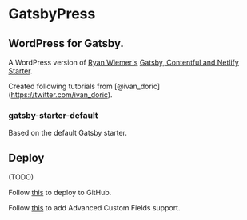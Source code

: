 # GatsbyPress

## WordPress for Gatsby.

A WordPress version of [Ryan Wiemer's](https://github.com/ryanwiemer) [ Gatsby, Contentful and Netlify Starter](https://github.com/ryanwiemer/gatsby-starter-gcn).

Created following tutorials from [@ivan_doric] (https://twitter.com/ivan_doric).

### gatsby-starter-default
Based on the default Gatsby starter.

## Deploy

(TODO)

Follow [this](https://www.youtube.com/watch?v=oK5yJ2OTJHM&index=8&list=PLUBR53Dw-Ef8fe-8xJXtMpd1-uhgd2Qa6) to deploy to GitHub.

Follow [this](https://www.youtube.com/watch?v=8PAV_9JKW48&list=PLUBR53Dw-Ef8fe-8xJXtMpd1-uhgd2Qa6&index=6) to add Advanced Custom Fields support.
